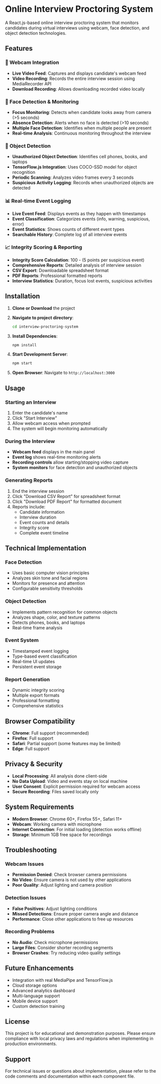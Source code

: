 # Online Interview Proctoring System

A React.js-based online interview proctoring system that monitors candidates during virtual interviews using webcam, face detection, and object detection technologies.

## Features

### 🎥 Webcam Integration
- **Live Video Feed**: Captures and displays candidate's webcam feed
- **Video Recording**: Records the entire interview session using MediaRecorder API
- **Download Recording**: Allows downloading recorded video locally

### 👤 Face Detection & Monitoring
- **Focus Monitoring**: Detects when candidate looks away from camera (>5 seconds)
- **Absence Detection**: Alerts when no face is detected (>10 seconds)
- **Multiple Face Detection**: Identifies when multiple people are present
- **Real-time Analysis**: Continuous monitoring throughout the interview

### 📱 Object Detection
- **Unauthorized Object Detection**: Identifies cell phones, books, and laptops
- **TensorFlow.js Integration**: Uses COCO-SSD model for object recognition
- **Periodic Scanning**: Analyzes video frames every 3 seconds
- **Suspicious Activity Logging**: Records when unauthorized objects are detected

### 📊 Real-time Event Logging
- **Live Event Feed**: Displays events as they happen with timestamps
- **Event Classification**: Categorizes events (info, warning, suspicious, error)
- **Event Statistics**: Shows counts of different event types
- **Searchable History**: Complete log of all interview events

### 📈 Integrity Scoring & Reporting
- **Integrity Score Calculation**: 100 - (5 points per suspicious event)
- **Comprehensive Reports**: Detailed analysis of interview session
- **CSV Export**: Downloadable spreadsheet format
- **PDF Reports**: Professional formatted reports
- **Interview Statistics**: Duration, focus lost events, suspicious activities

## Installation

1. **Clone or Download** the project
2. **Navigate to project directory**:
   ```bash
   cd interview-proctoring-system
   ```

3. **Install Dependencies**:
   ```bash
   npm install
   ```

4. **Start Development Server**:
   ```bash
   npm start
   ```

5. **Open Browser**: Navigate to `http://localhost:3000`

## Usage

### Starting an Interview
1. Enter the candidate's name
2. Click "Start Interview"
3. Allow webcam access when prompted
4. The system will begin monitoring automatically

### During the Interview
- **Webcam feed** displays in the main panel
- **Event log** shows real-time monitoring alerts
- **Recording controls** allow starting/stopping video capture
- **System monitors** for face detection and unauthorized objects

### Generating Reports
1. End the interview session
2. Click "Download CSV Report" for spreadsheet format
3. Click "Download PDF Report" for formatted document
4. Reports include:
   - Candidate information
   - Interview duration
   - Event counts and details
   - Integrity score
   - Complete event timeline

## Technical Implementation

### Face Detection
- Uses basic computer vision principles
- Analyzes skin tone and facial regions
- Monitors for presence and attention
- Configurable sensitivity thresholds

### Object Detection
- Implements pattern recognition for common objects
- Analyzes shape, color, and texture patterns
- Detects phones, books, and laptops
- Real-time frame analysis

### Event System
- Timestamped event logging
- Type-based event classification
- Real-time UI updates
- Persistent event storage

### Report Generation
- Dynamic integrity scoring
- Multiple export formats
- Professional formatting
- Comprehensive statistics

## Browser Compatibility

- **Chrome**: Full support (recommended)
- **Firefox**: Full support
- **Safari**: Partial support (some features may be limited)
- **Edge**: Full support

## Privacy & Security

- **Local Processing**: All analysis done client-side
- **No Data Upload**: Video and events stay on local machine
- **User Consent**: Explicit permission required for webcam access
- **Secure Recording**: Files saved locally only

## System Requirements

- **Modern Browser**: Chrome 60+, Firefox 55+, Safari 11+
- **Webcam**: Working camera with microphone
- **Internet Connection**: For initial loading (detection works offline)
- **Storage**: Minimum 1GB free space for recordings

## Troubleshooting

### Webcam Issues
- **Permission Denied**: Check browser camera permissions
- **No Video**: Ensure camera is not used by other applications
- **Poor Quality**: Adjust lighting and camera position

### Detection Issues
- **False Positives**: Adjust lighting conditions
- **Missed Detections**: Ensure proper camera angle and distance
- **Performance**: Close other applications to free up resources

### Recording Problems
- **No Audio**: Check microphone permissions
- **Large Files**: Consider shorter recording segments
- **Browser Crashes**: Try reducing video quality settings

## Future Enhancements

- Integration with real MediaPipe and TensorFlow.js
- Cloud storage options
- Advanced analytics dashboard
- Multi-language support
- Mobile device support
- Custom detection training

## License

This project is for educational and demonstration purposes. Please ensure compliance with local privacy laws and regulations when implementing in production environments.

## Support

For technical issues or questions about implementation, please refer to the code comments and documentation within each component file.